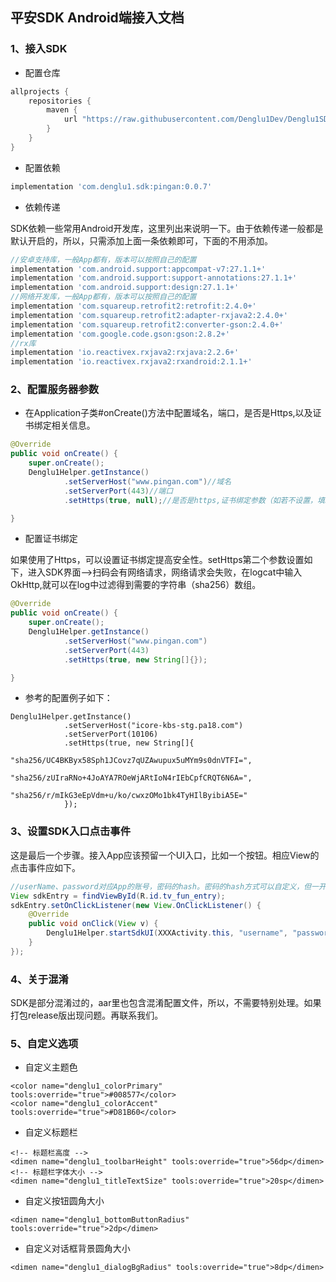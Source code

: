 ## 平安SDK Android端接入文档

### 1、接入SDK

- 配置仓库

```gradle
allprojects {
    repositories {
        maven { 
            url "https://raw.githubusercontent.com/Denglu1Dev/Denglu1SDK/master" 
        }
    }
}
```
- 配置依赖

```gradle
implementation 'com.denglu1.sdk:pingan:0.0.7'
```
- 依赖传递

SDK依赖一些常用Android开发库，这里列出来说明一下。由于依赖传递一般都是默认开启的，所以，只需添加上面一条依赖即可，下面的不用添加。

```gradle
//安卓支持库，一般App都有，版本可以按照自己的配置
implementation 'com.android.support:appcompat-v7:27.1.1+'
implementation 'com.android.support:support-annotations:27.1.1+'
implementation 'com.android.support:design:27.1.1+'
//网络开发库，一般App都有，版本可以按照自己的配置
implementation 'com.squareup.retrofit2:retrofit:2.4.0+'
implementation 'com.squareup.retrofit2:adapter-rxjava2:2.4.0+'
implementation 'com.squareup.retrofit2:converter-gson:2.4.0+'
implementation 'com.google.code.gson:gson:2.8.2+'
//rx库
implementation 'io.reactivex.rxjava2:rxjava:2.2.6+'
implementation 'io.reactivex.rxjava2:rxandroid:2.1.1+'

```
### 2、配置服务器参数

- 在Application子类#onCreate()方法中配置域名，端口，是否是Https,以及证书绑定相关信息。

```java
@Override
public void onCreate() {
    super.onCreate();
    Denglu1Helper.getInstance()
            .setServerHost("www.pingan.com")//域名
            .setServerPort(443)//端口
            .setHttps(true, null);//是否是https,证书绑定参数（如若不设置，填null）

}
```
- 配置证书绑定

如果使用了Https，可以设置证书绑定提高安全性。setHttps第二个参数设置如下，进入SDK界面-->扫码会有网络请求，网络请求会失败，在logcat中输入OkHttp,就可以在log中过滤得到需要的字符串（sha256）数组。

```java
@Override
public void onCreate() {
    super.onCreate();
    Denglu1Helper.getInstance()
            .setServerHost("www.pingan.com")
            .setServerPort(443)
            .setHttps(true, new String[]{});

}
```
- 参考的配置例子如下：

```
Denglu1Helper.getInstance()
            .setServerHost("icore-kbs-stg.pa18.com")
            .setServerPort(10106)
            .setHttps(true, new String[]{
                    "sha256/UC4BKByx58Sph1JCovz7qUZAwupux5uMYm9s0dnVTFI=",
                    "sha256/zUIraRNo+4JoAYA7ROeWjARtIoN4rIEbCpfCRQT6N6A=",
                    "sha256/r/mIkG3eEpVdm+u/ko/cwxzOMo1bk4TyHIlByibiA5E="
            });
```

### 3、设置SDK入口点击事件

这是最后一个步骤。接入App应该预留一个UI入口，比如一个按钮。相应View的点击事件应如下。

```java
//userName、password对应App的账号，密码的hash。密码的hash方式可以自定义，但一开始确定后，就不能再更改。
View sdkEntry = findViewById(R.id.tv_fun_entry);
sdkEntry.setOnClickListener(new View.OnClickListener() {
    @Override
    public void onClick(View v) {
        Denglu1Helper.startSdkUI(XXXActivity.this, "username", "password-hash");
    }
});
```
### 4、关于混淆
SDK是部分混淆过的，aar里也包含混淆配置文件，所以，不需要特别处理。如果打包release版出现问题。再联系我们。

### 5、自定义选项

- 自定义主题色

```
<color name="denglu1_colorPrimary" tools:override="true">#008577</color>
<color name="denglu1_colorAccent"  tools:override="true">#D81B60</color>
```

- 自定义标题栏

```
<!-- 标题栏高度 -->
<dimen name="denglu1_toolbarHeight" tools:override="true">56dp</dimen>
<!-- 标题栏字体大小 -->
<dimen name="denglu1_titleTextSize" tools:override="true">20sp</dimen>
```

- 自定义按钮圆角大小

```
<dimen name="denglu1_bottomButtonRadius" tools:override="true">2dp</dimen>
```

- 自定义对话框背景圆角大小

```
<dimen name="denglu1_dialogBgRadius" tools:override="true">8dp</dimen>
```

